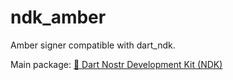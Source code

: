 # ndk_amber

Amber signer compatible with dart_ndk.

Main package: [🔗 Dart Nostr Development Kit (NDK)](https://pub.dev/packages/ndk)
